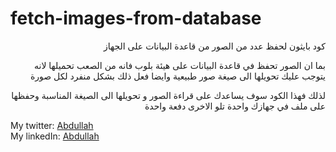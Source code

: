 # fetch-images-from-database

<p dir='rtl' align='right'>
كود بايثون لحفظ عدد من الصور من قاعدة البيانات على الجهاز
</p>

<p dir='rtl' align='right'>
بما ان الصور تحفظ في قاعدة البيانات على هيئة بلوب فانه من الصعب تحميلها لانه يتوجب عليك تحويلها الى صيغة صور طبيعية وايضا فعل ذلك بشكل منفرد لكل صورة
</p>

<p dir='rtl' align='right'>
لذلك فهذا الكود سوف يساعدك على قراءة الصور و تحويلها الى الصيغة المناسبة وحفظها على ملف في جهازك واحدة تلو الاخرى دفعة واحدة
</p>




My twitter: [Abdullah](https://twitter.com/Techn_new) <br>
My linkedIn: [Abdullah](https://www.linkedin.com/in/abdullah-fayez-158a00158)
